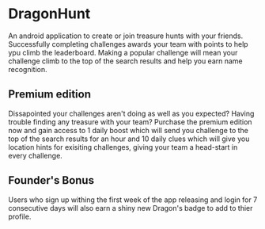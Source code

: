 # DragonHunt

An android application to create or join treasure hunts with your friends. Successfully completing challenges awards your team with points 
to help ypu climb the leaderboard. Making a popular challenge will mean your challenge climb to the top of the search results and help you 
earn name recognition.


## Premium edition

Dissapointed your challenges aren't doing as well as you expected? Having trouble finding any treasure with your team? Purchase the premium
edition now and gain access to 1 daily boost which will send you challenge to the top of the search results for an hour and 10 daily clues
which will give you location hints for exisiting challenges, giving your team a head-start in every challenge.

## Founder's Bonus

Users who sign up withing the first week of the app releasing and login for 7 consecutive days will also earn a shiny new Dragon's badge to
add to thier profile.
